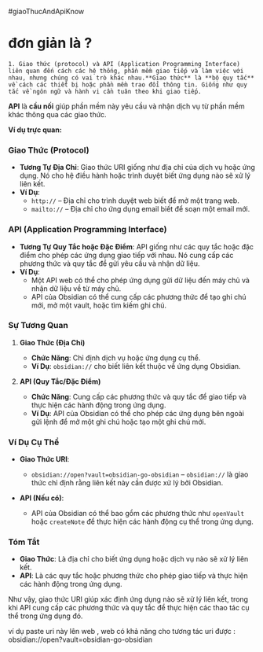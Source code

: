 
#giaoThucAndApiKnow

# đơn giản là ?
	1. Giao thức (protocol) và API (Application Programming Interface) liên quan đến cách các hệ thống, phần mềm giao tiếp và làm việc với nhau, nhưng chúng có vai trò khác nhau.**Giao thức** là **bộ quy tắc** về cách các thiết bị hoặc phần mềm trao đổi thông tin. Giống như quy tắc về ngôn ngữ và hành vi cần tuân theo khi giao tiếp.

**API** là **cầu nối** giúp phần mềm này yêu cầu và nhận dịch vụ từ phần mềm khác thông qua các giao thức.

**Ví dụ trực quan:**

### **Giao Thức (Protocol)**

- **Tương Tự Địa Chỉ**: Giao thức URI giống như địa chỉ của dịch vụ hoặc ứng dụng. Nó cho hệ điều hành hoặc trình duyệt biết ứng dụng nào sẽ xử lý liên kết.
- **Ví Dụ**:
    - `http://` – Địa chỉ cho trình duyệt web biết để mở một trang web.
    - `mailto://` – Địa chỉ cho ứng dụng email biết để soạn một email mới.

### **API (Application Programming Interface)**

- **Tương Tự Quy Tắc hoặc Đặc Điểm**: API giống như các quy tắc hoặc đặc điểm cho phép các ứng dụng giao tiếp với nhau. Nó cung cấp các phương thức và quy tắc để gửi yêu cầu và nhận dữ liệu.
- **Ví Dụ**:
    - Một API web có thể cho phép ứng dụng gửi dữ liệu đến máy chủ và nhận dữ liệu về từ máy chủ.
    - API của Obsidian có thể cung cấp các phương thức để tạo ghi chú mới, mở một vault, hoặc tìm kiếm ghi chú.

### Sự Tương Quan

1. **Giao Thức (Địa Chỉ)**
    
    - **Chức Năng**: Chỉ định dịch vụ hoặc ứng dụng cụ thể.
    - **Ví Dụ**: `obsidian://` cho biết liên kết thuộc về ứng dụng Obsidian.
2. **API (Quy Tắc/Đặc Điểm)**
    
    - **Chức Năng**: Cung cấp các phương thức và quy tắc để giao tiếp và thực hiện các hành động trong ứng dụng.
    - **Ví Dụ**: API của Obsidian có thể cho phép các ứng dụng bên ngoài gửi lệnh để mở một ghi chú hoặc tạo một ghi chú mới.

### Ví Dụ Cụ Thể

- **Giao Thức URI**:
    
    - `obsidian://open?vault=obsidian-go-obsidian` – `obsidian://` là giao thức chỉ định rằng liên kết này cần được xử lý bởi Obsidian.
- **API (Nếu có)**:
    
    - API của Obsidian có thể bao gồm các phương thức như `openVault` hoặc `createNote` để thực hiện các hành động cụ thể trong ứng dụng.

### Tóm Tắt

- **Giao Thức**: Là địa chỉ cho biết ứng dụng hoặc dịch vụ nào sẽ xử lý liên kết.
- **API**: Là các quy tắc hoặc phương thức cho phép giao tiếp và thực hiện các hành động trong ứng dụng.

Như vậy, giao thức URI giúp xác định ứng dụng nào sẽ xử lý liên kết, trong khi API cung cấp các phương thức và quy tắc để thực hiện các thao tác cụ thể trong ứng dụng đó.

ví dụ paste uri này lên web , web có khả năng cho tương tác uri được : obsidian://open?vault=obsidian-go-obsidian

	


